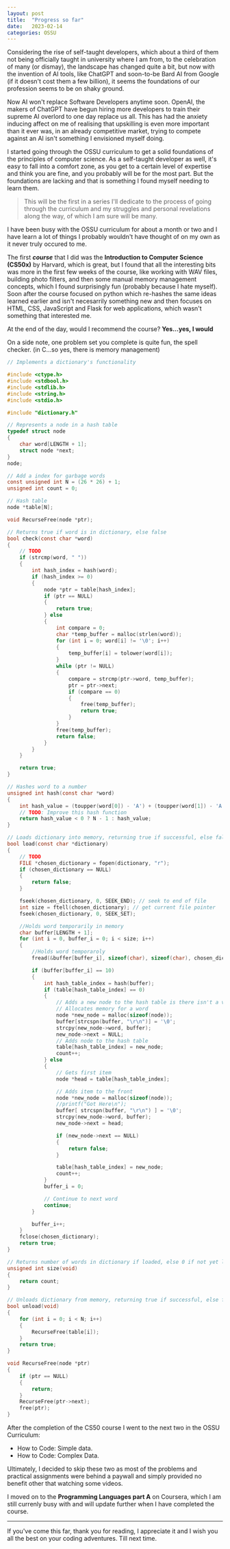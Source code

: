 ```yaml
---
layout: post
title:  "Progress so far"
date:   2023-02-14 
categories: OSSU
---
```


Considering the rise of self-taught developers, which about a third of them not being officially taught in university where I am from, to the celebration of many (or dismay), the landscape has changed quite a bit, but now with the invention of AI tools, like ChatGPT and soon-to-be Bard AI from Google (if it doesn't cost them a few billion), it seems the foundations of our profession seems to be on shaky ground.

Now AI won't replace Software Developers anytime soon. OpenAI, the makers of ChatGPT have begun hiring more developers to train their supreme AI overlord to one day replace us all. This has had the anxiety inducing affect on me of realising that upskilling is even more important than it ever was, in an already competitive market, trying to compete against an AI isn't something I envisioned myself doing.

I started going through the OSSU curriculum to get a solid foundations of the principles of computer science. As a self-taught developer as well, it's easy to fall into a comfort zone, as you get to a certain level of expertise and think you are fine, and you probably will be for the most part. But the foundations are lacking and that is something I found myself needing to learn them.

> This will be the first in a series I'll dedicate to the process of going through the curriculum and my struggles and personal revelations along the way, of which I am sure will be many.

I have been busy with the OSSU curriculum for about a month or two and I have learn a lot of things I probably wouldn't have thought of on my own as it never truly occured to me.

The first ***course*** that I did was the **Introduction to Computer Science (CS50x)** by Harvard, which is great, but I found that all the interesting bits was more in the first few weeks of the course, like working with WAV files, building photo filters, and then some manual memory management concepts, which I found surprisingly fun (probably because I hate myself). Soon after the course focused on python which re-hashes the same ideas learned earlier and isn't necesarrily something new and then focuses on HTML, CSS, JavaScript and Flask for web applications, which wasn't something that interested me.

At the end of the day, would I recommend the course? **Yes...yes, I would**

On a side note, one problem set you complete is quite fun, the spell checker. (in C...so yes, there is memory management)

```c
// Implements a dictionary's functionality

#include <ctype.h>
#include <stdbool.h>
#include <stdlib.h>
#include <string.h>
#include <stdio.h>

#include "dictionary.h"

// Represents a node in a hash table
typedef struct node
{
    char word[LENGTH + 1];
    struct node *next;
}
node;

// Add a index for garbage words
const unsigned int N = (26 * 26) + 1;
unsigned int count = 0;

// Hash table
node *table[N];

void RecurseFree(node *ptr);

// Returns true if word is in dictionary, else false
bool check(const char *word)
{
    // TODO
    if (strcmp(word, " "))
    {
        int hash_index = hash(word);
        if (hash_index >= 0)
        {
            node *ptr = table[hash_index];
            if (ptr == NULL)
            {
                return true;
            } else
            {
                int compare = 0;
                char *temp_buffer = malloc(strlen(word));
                for (int i = 0; word[i] != '\0'; i++)
                {
                    temp_buffer[i] = tolower(word[i]);
                }
                while (ptr != NULL)
                {
                    compare = strcmp(ptr->word, temp_buffer);
                    ptr = ptr->next;
                    if (compare == 0)
                    {
                        free(temp_buffer);
                        return true;
                    }
                }
                free(temp_buffer);
                return false;
            }
        }
    }

    return true;
}

// Hashes word to a number
unsigned int hash(const char *word)
{
    int hash_value = (toupper(word[0]) - 'A') + (toupper(word[1]) - 'A');
    // TODO: Improve this hash function
    return hash_value < 0 ? N - 1 : hash_value;
}

// Loads dictionary into memory, returning true if successful, else false
bool load(const char *dictionary)
{
    // TODO
    FILE *chosen_dictionary = fopen(dictionary, "r");
    if (chosen_dictionary == NULL)
    {
        return false;
    }

    fseek(chosen_dictionary, 0, SEEK_END); // seek to end of file
    int size = ftell(chosen_dictionary); // get current file pointer
    fseek(chosen_dictionary, 0, SEEK_SET);

    //Holds word temporarily in memory
    char buffer[LENGTH + 1];
    for (int i = 0, buffer_i = 0; i < size; i++)
    {
        //Holds word temporaroly
        fread(&buffer[buffer_i], sizeof(char), sizeof(char), chosen_dictionary);

        if (buffer[buffer_i] == 10)
        {
            int hash_table_index = hash(buffer);
            if (table[hash_table_index] == 0)
            {
                // Adds a new node to the hash table is there isn't a value
                // Allocates memory for a word
                node *new_node = malloc(sizeof(node));
                buffer[strcspn(buffer, "\r\n")] = '\0';
                strcpy(new_node->word, buffer);
                new_node->next = NULL;
                // Adds node to the hash table
                table[hash_table_index] = new_node;
                count++;
            } else
            {
                // Gets first item
                node *head = table[hash_table_index];

                // Adds item to the front
                node *new_node = malloc(sizeof(node));
                //printf("Got Here\n");
                buffer[ strcspn(buffer, "\r\n") ] = '\0';
                strcpy(new_node->word, buffer);
                new_node->next = head;

                if (new_node->next == NULL)
                {
                    return false;
                }

                table[hash_table_index] = new_node;
                count++;
            }
            buffer_i = 0;

            // Continue to next word
            continue;
        }

        buffer_i++;
    }
    fclose(chosen_dictionary);
    return true;
}

// Returns number of words in dictionary if loaded, else 0 if not yet loaded
unsigned int size(void)
{
    return count;
}

// Unloads dictionary from memory, returning true if successful, else false
bool unload(void)
{
    for (int i = 0; i < N; i++)
    {
        RecurseFree(table[i]);
    }
    return true;
}

void RecurseFree(node *ptr)
{
    if (ptr == NULL)
    {
        return;
    }
    RecurseFree(ptr->next);
    free(ptr);
}
```

After the completion of the CS50 course I went to the next two in the OSSU Curriculum:
- How to Code: Simple data.
- How to Code: Complex Data.

Ultimately, I decided to skip these two as most of the problems and practical assignments were behind a paywall and simply provided no benefit other that watching some videos.

I moved on to the **Programming Languages part A** on Coursera, which I am still currenly busy with and will update further when I have completed the course.

------------

If you've come this far, thank you for reading, I appreciate it and I wish you all the best on your coding adventures. Till next time.
